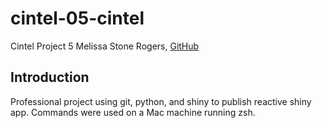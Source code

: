 # cintel-05-cintel
Cintel Project 5
Melissa Stone Rogers, [GitHub](https://github.com/meldstonerogers/cintel-05-cintel)

## Introduction
Professional project using git, python, and shiny to publish reactive shiny app. 
Commands were used on a Mac machine running zsh. 
